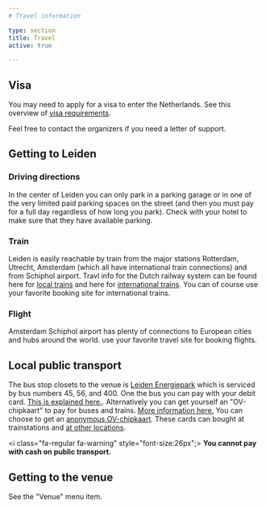 ```yaml
---
# Travel information

type: section
title: Travel
active: true

---
```


## <i class="fa-solid fa-road-barrier"></i> Visa

You may need to apply for a visa to enter the Netherlands. See this overview of [visa requirements](https://www.government.nl/topics/immigration-to-the-netherlands/question-and-answer/which-visa-do-i-need-to-travel-to-the-netherlands).

Feel free to contact the organizers if you need a letter of support.

## Getting to Leiden

### <i class="fa-solid fa-road"></i> Driving directions

In the center of Leiden you can only park in a parking garage or in one of the very limited paid parking spaces on the street (and then you must pay for a full day regardless of how long you park). Check with your hotel to make sure that they have available parking.

### <i class="fa-solid fa-train"></i> Train

Leiden is easily reachable by train from the major stations Rotterdam, Utrecht, Amsterdam (which all have international train connections) and from Schiphol airport. Travl info for the Dutch railway system can be found here for [local trains](https://www.ns.nl/en) and here for [international trains](https://www.nsinternational.com/en). You can of course use your favorite booking site for international trains.

### <i class="fa-solid fa-plane"></i> Flight

Amsterdam Schiphol airport has plenty of connections to European cities and hubs around the world. use your favorite travel site for booking flights.

## Local public transport

The bus stop closets to the venue is [Leiden Energiepark](https://maps.app.goo.gl/ie12ehTRnkrovQN88) which is serviced by bus numbers 45, 56, and 400. One the bus you can pay with your debit card. [This is explained here.](https://www.ovpay.nl/en). Alternatively you can get yourself an "OV-chipkaart" to pay for buses and trains. [More information here.](https://www.ov-chipkaart.nl/en) You can choose to get an [anonymous OV-chipkaart](https://www.ov-chipkaart.nl/en/anonymous-ov-chipkaart). These cards can bought at trainstations and [at other locations](https://www.ov-chipkaart.nl/en/service-points-finder).

<i class="fa-regular fa-warning" style="font-size:26px";></i> __You cannot pay with cash on public transport.__

## Getting to the venue

See the "Venue" menu item.